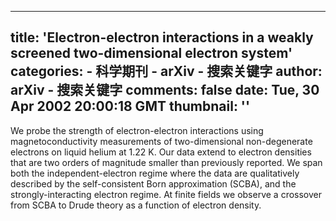 
---
title: 'Electron-electron interactions in a weakly screened two-dimensional
  electron system'
categories: 
    - 科学期刊
    - arXiv - 搜索关键字
author: arXiv - 搜索关键字
comments: false
date: Tue, 30 Apr 2002 20:00:18 GMT
thumbnail: ''
---

<div>   
We probe the strength of electron-electron interactions using
magnetoconductivity measurements of two-dimensional non-degenerate electrons on
liquid helium at 1.22 K. Our data extend to electron densities that are two
orders of magnitude smaller than previously reported. We span both the
independent-electron regime where the data are qualitatively described by the
self-consistent Born approximation (SCBA), and the strongly-interacting
electron regime. At finite fields we observe a crossover from SCBA to Drude
theory as a function of electron density.
  
</div>
            
